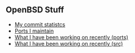OpenBSD Stuff
-------------

- [My commit statistcs](http://www.oxide.org/cvs/edd.html)
- [Ports I maintain](http://openports.se/bbmaint.php?maint=edd@openbsd.org)
- [What I have been working on recently (ports)](http://freshbsd.org/?branch=&project=openbsd-ports&committer=edd&module=&q=)
- [What I have been working on recently (src)](http://freshbsd.org/?branch=&project=openbsd&committer=edd&module=&q=)

